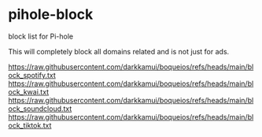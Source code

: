 # pihole-block

block list for Pi-hole

This will completely block all domains related and is not just for ads.

https://raw.githubusercontent.com/darkkamui/boqueios/refs/heads/main/block_spotify.txt
https://raw.githubusercontent.com/darkkamui/boqueios/refs/heads/main/block_kwai.txt
https://raw.githubusercontent.com/darkkamui/boqueios/refs/heads/main/block_soundcloud.txt
https://raw.githubusercontent.com/darkkamui/boqueios/refs/heads/main/block_tiktok.txt
